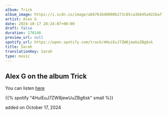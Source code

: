 ```yaml
---
album: Trick
album_image: https://i.scdn.co/image/ab67616d0000b273c85ca3b845a922baff3041c7
artist: Alex G
date: 2024-10-17 20:24:07+00:00
draft: false
duration: 176146
preview_url: null
spotify_url: https://open.spotify.com/track/4HuiEuJ7ZW8jewUuZBg6sk
title: Sarah
translationKey: Sarah
type: music
---
```


## Alex G on the album Trick

You can listen [here](https://open.spotify.com/track/4HuiEuJ7ZW8jewUuZBg6sk)

{{% spotify "4HuiEuJ7ZW8jewUuZBg6sk" small %}}

added on October 17, 2024